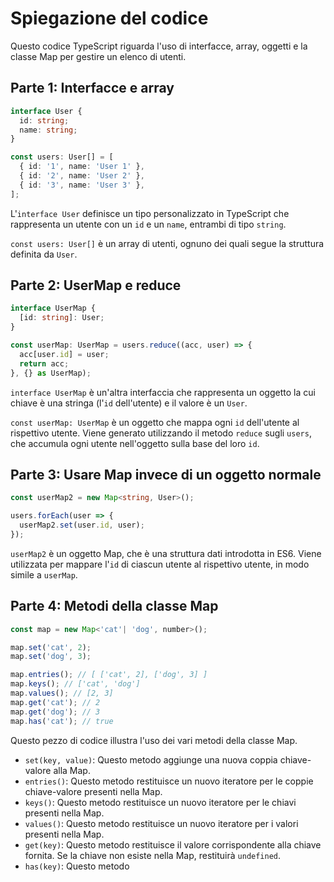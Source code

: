 # Spiegazione del codice

Questo codice TypeScript riguarda l'uso di interfacce, array, oggetti e la classe Map per gestire un elenco di utenti.

## Parte 1: Interfacce e array

```typescript
interface User {
  id: string;
  name: string;
}

const users: User[] = [
  { id: '1', name: 'User 1' },
  { id: '2', name: 'User 2' },
  { id: '3', name: 'User 3' },
];
```
L'`interface User` definisce un tipo personalizzato in TypeScript che rappresenta un utente con un `id` e un `name`, entrambi di tipo `string`. 

`const users: User[]` è un array di utenti, ognuno dei quali segue la struttura definita da `User`. 

## Parte 2: UserMap e reduce

```typescript
interface UserMap {
  [id: string]: User;
}

const userMap: UserMap = users.reduce((acc, user) => {
  acc[user.id] = user;
  return acc;
}, {} as UserMap);
```
`interface UserMap` è un'altra interfaccia che rappresenta un oggetto la cui chiave è una stringa (l'`id` dell'utente) e il valore è un `User`.

`const userMap: UserMap` è un oggetto che mappa ogni `id` dell'utente al rispettivo utente. Viene generato utilizzando il metodo `reduce` sugli `users`, che accumula ogni utente nell'oggetto sulla base del loro `id`.

## Parte 3: Usare Map invece di un oggetto normale

```typescript
const userMap2 = new Map<string, User>();

users.forEach(user => {
  userMap2.set(user.id, user);
});
```
`userMap2` è un oggetto Map, che è una struttura dati introdotta in ES6. Viene utilizzata per mappare l'`id` di ciascun utente al rispettivo utente, in modo simile a `userMap`.

## Parte 4: Metodi della classe Map

```typescript
const map = new Map<'cat'| 'dog', number>();

map.set('cat', 2);
map.set('dog', 3);

map.entries(); // [ ['cat', 2], ['dog', 3] ]
map.keys(); // ['cat', 'dog']
map.values(); // [2, 3]
map.get('cat'); // 2
map.get('dog'); // 3
map.has('cat'); // true
```
Questo pezzo di codice illustra l'uso dei vari metodi della classe Map.

- `set(key, value)`: Questo metodo aggiunge una nuova coppia chiave-valore alla Map.
- `entries()`: Questo metodo restituisce un nuovo iteratore per le coppie chiave-valore presenti nella Map.
- `keys()`: Questo metodo restituisce un nuovo iteratore per le chiavi presenti nella Map.
- `values()`: Questo metodo restituisce un nuovo iteratore per i valori presenti nella Map.
- `get(key)`: Questo metodo restituisce il valore corrispondente alla chiave fornita. Se la chiave non esiste nella Map, restituirà `undefined`.
- `has(key)`: Questo metodo